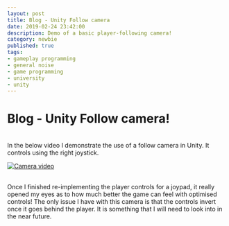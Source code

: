 ```yaml
---
layout: post
title: Blog - Unity Follow camera
date: 2019-02-24 23:42:00
description: Demo of a basic player-following camera!
category: newbie
published: true
tags: 
- gameplay programming
- general noise
- game programming
- university
- unity
---
```


<h1> Blog - Unity Follow camera! </h1>
<br>
In the below video I demonstrate the use of a follow camera in Unity. It controls using the right joystick.

[![Camera video](http://img.youtube.com/vi/g5zNsRblmcs/0.jpg)](https://youtu.be/WFTh8L-JvWM "Unity Gameplay Programming - Follow Camera")

<br>
Once I finished re-implementing the player controls for a joypad, it really opened my eyes as to how much better the game can feel with optimised controls!
The only issue I have with this camera is that the controls invert once it goes behind the player. It is something that I will need to look into in the near future.

